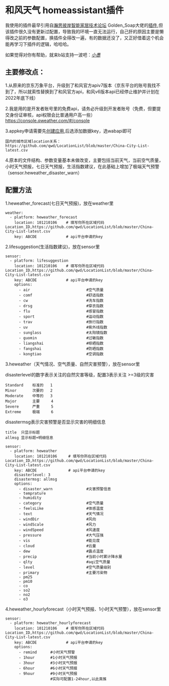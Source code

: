 # 和风天气 homeassistant插件

  我使用的插件最早引用自[瀚思彼岸智能家居技术论坛](https://bbs.hassbian.com/) Golden_Soap大佬的[插件](https://bbs.hassbian.com/thread-3971-1-1.html),但该插件很久没有更新过配置，导致我的环境一直无法运行，自己肝的原因主要是懒得改之前的参数配置，换插件全得改一遍，有的数据还没了，又正好借着这个机会能再学习下插件的逻辑，哈哈哈。
  
  如果觉得对你有帮助，就来b站支持一波吧：[_小愚_](https://space.bilibili.com/15856864)

## 主要修改点：

1.从原来的京东万象平台，升级到了和风官方apiv7版本（京东平台的账号我找不到了，所以就索性替换到了和风官方api，和风v6版本api已经停止维护并计划在2022年底下线）

2.我是用的是开发者账号里的免费api，请务必升级到开发者账号（免费，但要提交身份证审核，api权限会比普通用户高一些）https://console.qweather.com/#/console

3.appkey申请需要先[创建应用](https://console.qweather.com/#/apps),后选添加数据key，选wabapi即可

    国内的城市区域location关系：https://github.com/qwd/LocationList/blob/master/China-City-List-latest.csv

4.原本的文件结构、参数变量基本未做改变，主要包括当前天气，当前空气质量，小时天气预报，七日天气预报，生活指数建议，在此基础上增加了极端天气预警（sensor.heweather_disaster_warn）


## 配置方法

1.heweather_forecast(七日天气预报)，放在weather里
```
weather:
  - platform: heweather_forecast
    location: 101210106    # 填写你所在区域代码Location_ID,https://github.com/qwd/LocationList/blob/master/China-City-List-latest.csv
    key: ABCDE             # api平台申请的key
```   
    
2.lifesuggestion(生活指数建议)，放在sensor里
```
sensor:
  - platform: lifesuggestion
    location: 101210106    # 填写你所在区域代码Location_ID,https://github.com/qwd/LocationList/blob/master/China-City-List-latest.csv
    key: ABCDE             # api平台申请的key
    options:
      - air                         #空气质量
      - comf                        #舒适指数
      - cw                          #洗车指数
      - drsg                        #穿衣指数
      - flu                         #感冒指数    
      - sport                       #运动指数
      - trav                        #旅行指数
      - uv                          #紫外线指数
      - sunglass                    #太阳镜指数
      - guomin                      #过敏指数
      - liangshai                   #晾晒指数
      - fangshai                    #防晒指数
      - kongtiao                    #空调指数
```      
      
3.heweather（天气情况、空气质量、自然灾害预警），放在sensor里

  disasterlevel的数字表示关注的自然灾害等级，配置3表示关注 >=3级的灾害
  
    Standard    标准的   1
    Minor       次要的   2
    Moderate    中等的   3
    Major       主要     4
    Severe      严重     5
    Extreme     极端     6

  disastermsg表示灾害预警是否显示灾害的明细信息
  
    title  只显示标题
    allmsg 显示标题+明细信息
    
```
sensor:
  - platform: heweather
    location: 101210106     # 填写你所在区域代码Location_ID,https://github.com/qwd/LocationList/blob/master/China-City-List-latest.csv
    key: ABCDE              # api平台申请的key
    disasterlevel: 3
    disastermsg: allmsg
    options:
      - disaster_warn               #灾害预警信息
      - temprature    
      - humidity
      - category                    #空气质量
      - feelsLike                   #体感温度
      - text                        #天气情况
      - windDir                     #风向
      - windScale                   #风力
      - windSpeed                   #风速度
      - pressure                    #大气压强
      - vis                         #能见度
      - cloud                       #云量
      - dew                         #露点温度
      - precip                      #当前小时累计降水量
      - qlty                        #aqi空气质量
      - level                       #空气质量级别
      - primary                     #主要污染物
      - pm25
      - pm10
      - co
      - so2
      - no2
      - o3
 ```    
      
4.heweather_hourlyforecast（小时天气预报、1小时天气预警），放在sensor里
```
sensor:
  - platform: heweather_hourlyforecast
    location: 101210106    # 填写你所在区域代码Location_ID,https://github.com/qwd/LocationList/blob/master/China-City-List-latest.csv
    key: ABCDE             # api平台申请的key
    options:
      - remind      #小时天气预警
      - 1hour       #1小时天气预报
      - 3hour       #3小时天气预报
      - 6hour       #6小时天气预报
      - 9hour       #9小时天气预报
                    #实际可配置1-24hour,以此类推
```




